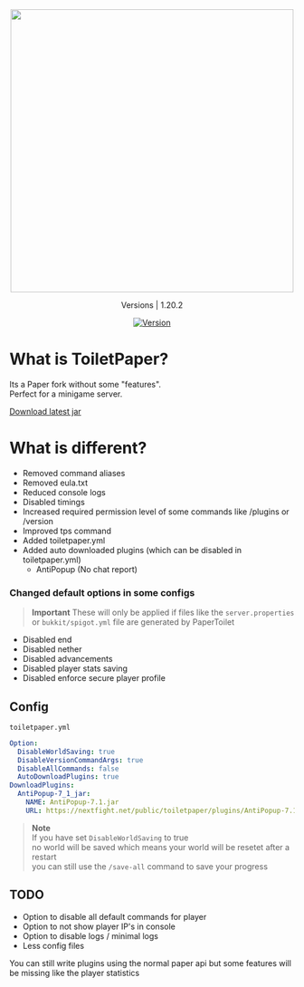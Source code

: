 <div align="center">
    <img src="https://github.com/NextFightNetwork/ToiletPaper/assets/114857048/a4cffc2c-df91-4e40-aeca-5f0dae4be0a0" width="500px"><br>
    <p>Versions | 1.20.2</p>
    <a href="https://github.com/NextFightNetwork/ToiletPaper/releases"><img src="https://img.shields.io/github/v/tag/NextFightNetwork/ToiletPaper.svg" alt="Version"></a>
</div>

# What is ToiletPaper?
Its a Paper fork without some "features".  
Perfect for a minigame server.

[Download latest jar](https://github.com/NextFightNetwork/ToiletPaper/releases/download/1.3.1/ToiletPaper-1.20.2-v1.3.1.jar)

# What is different?
- Removed command aliases
- Removed eula.txt
- Reduced console logs
- Disabled timings
- Increased required permission level of some commands like /plugins or /version
- Improved tps command
- Added toiletpaper.yml
- Added auto downloaded plugins (which can be disabled in toiletpaper.yml)
  - AntiPopup (No chat report)

### Changed default options in some configs
> **Important**
> These will only be applied if files like the `server.properties` or `bukkit/spigot.yml` file are generated by PaperToilet
  - Disabled end
  - Disabled nether
  - Disabled advancements
  - Disabled player stats saving
  - Disabled enforce secure player profile

## Config
`toiletpaper.yml`
```yml
Option:
  DisableWorldSaving: true
  DisableVersionCommandArgs: true
  DisableAllCommands: false
  AutoDownloadPlugins: true
DownloadPlugins:
  AntiPopup-7_1_jar:
    NAME: AntiPopup-7.1.jar
    URL: https://nextfight.net/public/toiletpaper/plugins/AntiPopup-7.1.jar
```

> **Note**  
> If you have set `DisableWorldSaving` to true  
> no world will be saved which means your world will be resetet after a restart  
> you can still use the `/save-all` command to save your progress  

## TODO
- Option to disable all default commands for player
- Option to not show player IP's in console
- Option to disable logs / minimal logs
- Less config files

You can still write plugins using the normal paper api but some features will be missing like the player statistics
